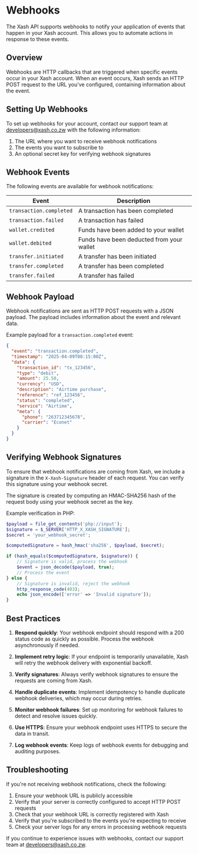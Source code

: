 # Webhooks

The Xash API supports webhooks to notify your application of events that happen in your Xash account. This allows you to automate actions in response to these events.

## Overview

Webhooks are HTTP callbacks that are triggered when specific events occur in your Xash account. When an event occurs, Xash sends an HTTP POST request to the URL you've configured, containing information about the event.

## Setting Up Webhooks

To set up webhooks for your account, contact our support team at developers@xash.co.zw with the following information:

1. The URL where you want to receive webhook notifications
2. The events you want to subscribe to
3. An optional secret key for verifying webhook signatures

## Webhook Events

The following events are available for webhook notifications:

| Event | Description |
|-------|-------------|
| `transaction.completed` | A transaction has been completed |
| `transaction.failed` | A transaction has failed |
| `wallet.credited` | Funds have been added to your wallet |
| `wallet.debited` | Funds have been deducted from your wallet |
| `transfer.initiated` | A transfer has been initiated |
| `transfer.completed` | A transfer has been completed |
| `transfer.failed` | A transfer has failed |

## Webhook Payload

Webhook notifications are sent as HTTP POST requests with a JSON payload. The payload includes information about the event and relevant data.

Example payload for a `transaction.completed` event:

```json
{
  "event": "transaction.completed",
  "timestamp": "2025-04-09T08:15:00Z",
  "data": {
    "transaction_id": "tx_123456",
    "type": "debit",
    "amount": 25.50,
    "currency": "USD",
    "description": "Airtime purchase",
    "reference": "ref_123456",
    "status": "completed",
    "service": "Airtime",
    "meta": {
      "phone": "263712345678",
      "carrier": "Econet"
    }
  }
}
```

## Verifying Webhook Signatures

To ensure that webhook notifications are coming from Xash, we include a signature in the `X-Xash-Signature` header of each request. You can verify this signature using your webhook secret.

The signature is created by computing an HMAC-SHA256 hash of the request body using your webhook secret as the key.

Example verification in PHP:

```php
$payload = file_get_contents('php://input');
$signature = $_SERVER['HTTP_X_XASH_SIGNATURE'];
$secret = 'your_webhook_secret';

$computedSignature = hash_hmac('sha256', $payload, $secret);

if (hash_equals($computedSignature, $signature)) {
    // Signature is valid, process the webhook
    $event = json_decode($payload, true);
    // Process the event
} else {
    // Signature is invalid, reject the webhook
    http_response_code(403);
    echo json_encode(['error' => 'Invalid signature']);
}
```

## Best Practices

1. **Respond quickly**: Your webhook endpoint should respond with a 200 status code as quickly as possible. Process the webhook asynchronously if needed.

2. **Implement retry logic**: If your endpoint is temporarily unavailable, Xash will retry the webhook delivery with exponential backoff.

3. **Verify signatures**: Always verify webhook signatures to ensure the requests are coming from Xash.

4. **Handle duplicate events**: Implement idempotency to handle duplicate webhook deliveries, which may occur during retries.

5. **Monitor webhook failures**: Set up monitoring for webhook failures to detect and resolve issues quickly.

6. **Use HTTPS**: Ensure your webhook endpoint uses HTTPS to secure the data in transit.

7. **Log webhook events**: Keep logs of webhook events for debugging and auditing purposes.

## Troubleshooting

If you're not receiving webhook notifications, check the following:

1. Ensure your webhook URL is publicly accessible
2. Verify that your server is correctly configured to accept HTTP POST requests
3. Check that your webhook URL is correctly registered with Xash
4. Verify that you're subscribed to the events you're expecting to receive
5. Check your server logs for any errors in processing webhook requests

If you continue to experience issues with webhooks, contact our support team at developers@xash.co.zw.
